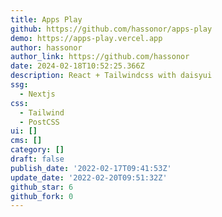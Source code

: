 ```yaml
---
title: Apps Play
github: https://github.com/hassonor/apps-play
demo: https://apps-play.vercel.app
author: hassonor
author_link: https://github.com/hassonor
date: 2024-02-18T10:52:25.366Z
description: React + Tailwindcss with daisyui
ssg:
  - Nextjs
css:
  - Tailwind
  - PostCSS
ui: []
cms: []
category: []
draft: false
publish_date: '2022-02-17T09:41:53Z'
update_date: '2022-02-20T09:51:32Z'
github_star: 6
github_fork: 0
---
```

